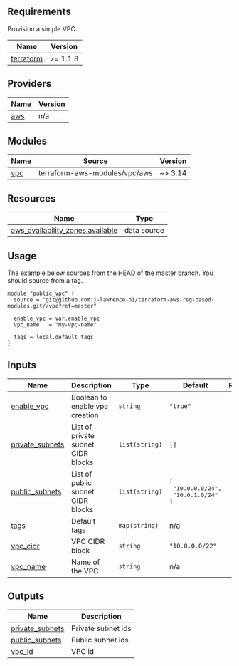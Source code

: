 ## Requirements

Provision a simple VPC.

| Name | Version |
|------|---------|
| <a name="requirement_terraform"></a> [terraform](#requirement\_terraform) | >= 1.1.8 |

## Providers

| Name | Version |
|------|---------|
| <a name="provider_aws"></a> [aws](#provider\_aws) | n/a |

## Modules

| Name | Source | Version |
|------|--------|---------|
| <a name="module_vpc"></a> [vpc](#module\_vpc) | terraform-aws-modules/vpc/aws | ~> 3.14 |

## Resources

| Name | Type |
|------|------|
| [aws_availability_zones.available](https://registry.terraform.io/providers/hashicorp/aws/latest/docs/data-sources/availability_zones) | data source |

## Usage
The example below sources from the HEAD of the master branch. You should source from a tag.
```
module "public_vpc" {
  source = "git@github.com:j-lawrence-b1/terraform-aws-reg-based-modules.git//vpc?ref=master"

  enable_vpc = var.enable_vpc
  vpc_name   = "my-vpc-name"

  tags = local.default_tags
}
```
## Inputs

| Name | Description | Type | Default | Required |
|------|-------------|------|---------|:--------:|
| <a name="input_enable_vpc"></a> [enable\_vpc](#input\_enable\_vpc) | Boolean to enable vpc creation | `string` | `"true"` | no |
| <a name="input_private_subnets"></a> [private\_subnets](#input\_private\_subnets) | List of private subnet CIDR blocks | `list(string)` | `[]` | no |
| <a name="input_public_subnets"></a> [public\_subnets](#input\_public\_subnets) | List of public subnet CIDR blocks | `list(string)` | <pre>[<br>  "10.0.0.0/24",<br>  "10.0.1.0/24"<br>]</pre> | no |
| <a name="input_tags"></a> [tags](#input\_tags) | Default tags | `map(string)` | n/a | yes |
| <a name="input_vpc_cidr"></a> [vpc\_cidr](#input\_vpc\_cidr) | VPC CIDR block | `string` | `"10.0.0.0/22"` | no |
| <a name="input_vpc_name"></a> [vpc\_name](#input\_vpc\_name) | Name of the VPC | `string` | n/a | yes |

## Outputs

| Name | Description |
|------|-------------|
| <a name="output_private_subnets"></a> [private\_subnets](#output\_private\_subnets) | Private subnet ids |
| <a name="output_public_subnets"></a> [public\_subnets](#output\_public\_subnets) | Public subnet ids |
| <a name="output_vpc_id"></a> [vpc\_id](#output\_vpc\_id) | VPC id |
